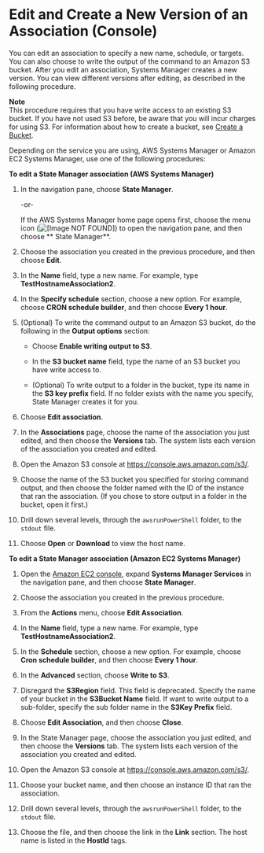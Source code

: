 # Edit and Create a New Version of an Association \(Console\)<a name="sysman-state-assoc-version"></a>

You can edit an association to specify a new name, schedule, or targets\. You can also choose to write the output of the command to an Amazon S3 bucket\. After you edit an association, Systems Manager creates a new version\. You can view different versions after editing, as described in the following procedure\.

**Note**  
This procedure requires that you have write access to an existing S3 bucket\. If you have not used S3 before, be aware that you will incur charges for using S3\. For information about how to create a bucket, see [Create a Bucket](http://docs.aws.amazon.com/AmazonS3/latest/gsg/CreatingABucket.html)\.

Depending on the service you are using, AWS Systems Manager or Amazon EC2 Systems Manager, use one of the following procedures:

**To edit a State Manager association \(AWS Systems Manager\)**

1. In the navigation pane, choose **State Manager**\.

   \-or\-

   If the AWS Systems Manager home page opens first, choose the menu icon \(![\[Image NOT FOUND\]](http://docs.aws.amazon.com/systems-manager/latest/userguide/images/menu-icon-small.png)\) to open the navigation pane, and then choose ** State Manager**\.

1. Choose the association you created in the previous procedure, and then choose **Edit**\.

1. In the **Name** field, type a new name\. For example, type **TestHostnameAssociation2**\.

1. In the **Specify schedule** section, choose a new option\. For example, choose **CRON schedule builder**, and then choose **Every 1 hour**\.

1. \(Optional\) To write the command output to an Amazon S3 bucket, do the following in the **Output options** section: 

   + Choose **Enable writing output to S3**\.

   + In the **S3 bucket name** field, type the name of an S3 bucket you have write access to\.

   + \(Optional\) To write output to a folder in the bucket, type its name in the **S3 key prefix** field\. If no folder exists with the name you specify, State Manager creates it for you\.

1. Choose **Edit association**\.

1. In the **Associations** page, choose the name of the association you just edited, and then choose the **Versions** tab\. The system lists each version of the association you created and edited\.

1. Open the Amazon S3 console at [https://console\.aws\.amazon\.com/s3/](https://console.aws.amazon.com/s3/)\.

1. Choose the name of the S3 bucket you specified for storing command output, and then choose the folder named with the ID of the instance that ran the association\. \(If you chose to store output in a folder in the bucket, open it first\.\)

1. Drill down several levels, through the `awsrunPowerShell` folder, to the `stdout` file\.

1. Choose **Open** or **Download** to view the host name\.

**To edit a State Manager association \(Amazon EC2 Systems Manager\)**

1. Open the [Amazon EC2 console](https://console.aws.amazon.com/ec2/), expand **Systems Manager Services** in the navigation pane, and then choose **State Manager**\.

1. Choose the association you created in the previous procedure\.

1. From the **Actions** menu, choose **Edit Association**\.

1. In the **Name** field, type a new name\. For example, type **TestHostnameAssociation2**\.

1. In the **Schedule** section, choose a new option\. For example, choose **Cron schedule builder**, and then choose **Every 1 hour**\.

1. In the **Advanced** section, choose **Write to S3**\.

1. Disregard the **S3Region** field\. This field is deprecated\. Specify the name of your bucket in the **S3Bucket Name** field\. If want to write output to a sub\-folder, specify the sub folder name in the **S3Key Prefix** field\. 

1. Choose **Edit Association**, and then choose **Close**\.

1. In the State Manager page, choose the association you just edited, and then choose the **Versions** tab\. The system lists each version of the association you created and edited\.

1. Open the Amazon S3 console at [https://console\.aws\.amazon\.com/s3/](https://console.aws.amazon.com/s3/)\.

1. Choose your bucket name, and then choose an instance ID that ran the association\.

1. Drill down several levels, through the `awsrunPowerShell` folder, to the `stdout` file\.

1. Choose the file, and then choose the link in the **Link** section\. The host name is listed in the **HostId** tags\.